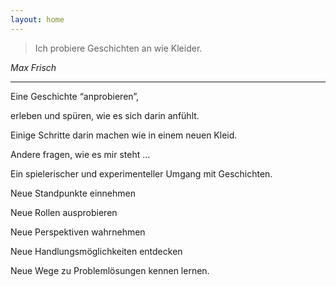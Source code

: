 ```yaml
---
layout: home
---
```




> Ich probiere Geschichten an wie Kleider.

<cite>Max Frisch</cite>

- - -

Eine Geschichte “anprobieren”,

erleben und sp&uuml;ren, wie es sich darin anf&uuml;hlt.

Einige Schritte darin machen wie in einem neuen Kleid.

Andere fragen, wie es mir steht …

Ein spielerischer und experimenteller Umgang mit Geschichten.

Neue Standpunkte einnehmen

Neue Rollen ausprobieren

Neue Perspektiven wahrnehmen

Neue Handlungsmöglichkeiten entdecken

Neue Wege zu Problemlösungen kennen lernen.